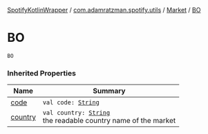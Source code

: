 [SpotifyKotlinWrapper](../../index.md) / [com.adamratzman.spotify.utils](../index.md) / [Market](index.md) / [BO](./-b-o.md)

# BO

`BO`

### Inherited Properties

| Name | Summary |
|---|---|
| [code](code.md) | `val code: `[`String`](https://kotlinlang.org/api/latest/jvm/stdlib/kotlin/-string/index.html) |
| [country](country.md) | `val country: `[`String`](https://kotlinlang.org/api/latest/jvm/stdlib/kotlin/-string/index.html)<br>the readable country name of the market |
